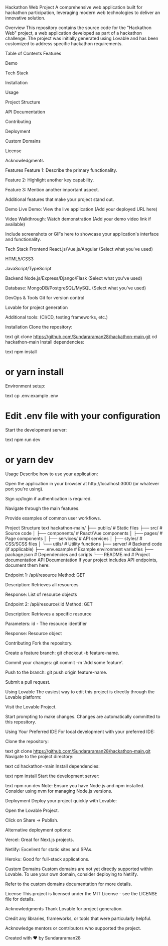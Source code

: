 Hackathon Web Project
A comprehensive web application built for hackathon participation, leveraging modern web technologies to deliver an innovative solution.

Overview
This repository contains the source code for the "Hackathon Web" project, a web application developed as part of a hackathon challenge. The project was initially generated using Lovable and has been customized to address specific hackathon requirements.

Table of Contents
Features

Demo

Tech Stack

Installation

Usage

Project Structure

API Documentation

Contributing

Deployment

Custom Domains

License

Acknowledgments

Features
Feature 1: Describe the primary functionality.

Feature 2: Highlight another key capability.

Feature 3: Mention another important aspect.

Additional features that make your project stand out.

Demo
Live Demo: View the live application (Add your deployed URL here)

Video Walkthrough: Watch demonstration (Add your demo video link if available)

Include screenshots or GIFs here to showcase your application's interface and functionality.

Tech Stack
Frontend
React.js/Vue.js/Angular (Select what you've used)

HTML5/CSS3

JavaScript/TypeScript

Backend
Node.js/Express/Django/Flask (Select what you've used)

Database: MongoDB/PostgreSQL/MySQL (Select what you've used)

DevOps & Tools
Git for version control

Lovable for project generation

Additional tools: (CI/CD, testing frameworks, etc.)

Installation
Clone the repository:

text
git clone https://github.com/Sundararaman28/hackathon-main.git
cd hackathon-main
Install dependencies:

text
npm install
# or yarn install
Environment setup:

text
cp .env.example .env
# Edit .env file with your configuration
Start the development server:

text
npm run dev
# or yarn dev
Usage
Describe how to use your application:

Open the application in your browser at http://localhost:3000 (or whatever port you're using).

Sign up/login if authentication is required.

Navigate through the main features.

Provide examples of common user workflows.

Project Structure
text
hackathon-main/
├── public/            # Static files
├── src/               # Source code
│   ├── components/    # React/Vue components
│   ├── pages/         # Page components
│   ├── services/      # API services
│   ├── styles/        # CSS/SCSS files
│   └── utils/         # Utility functions
├── server/            # Backend code (if applicable)
├── .env.example       # Example environment variables
├── package.json       # Dependencies and scripts
└── README.md          # Project documentation
API Documentation
If your project includes API endpoints, document them here:

Endpoint 1: /api/resource
Method: GET

Description: Retrieves all resources

Response: List of resource objects

Endpoint 2: /api/resource/:id
Method: GET

Description: Retrieves a specific resource

Parameters: id - The resource identifier

Response: Resource object

Contributing
Fork the repository.

Create a feature branch: git checkout -b feature-name.

Commit your changes: git commit -m 'Add some feature'.

Push to the branch: git push origin feature-name.

Submit a pull request.

Using Lovable
The easiest way to edit this project is directly through the Lovable platform:

Visit the Lovable Project.

Start prompting to make changes. Changes are automatically committed to this repository.

Using Your Preferred IDE
For local development with your preferred IDE:

Clone the repository:

text
git clone https://github.com/Sundararaman28/hackathon-main.git
Navigate to the project directory:

text
cd hackathon-main
Install dependencies:

text
npm install
Start the development server:

text
npm run dev
Note: Ensure you have Node.js and npm installed. Consider using nvm for managing Node.js versions.

Deployment
Deploy your project quickly with Lovable:

Open the Lovable Project.

Click on Share -> Publish.

Alternative deployment options:

Vercel: Great for Next.js projects.

Netlify: Excellent for static sites and SPAs.

Heroku: Good for full-stack applications.

Custom Domains
Custom domains are not yet directly supported within Lovable. To use your own domain, consider deploying to Netlify.

Refer to the custom domains documentation for more details.

License
This project is licensed under the MIT License - see the LICENSE file for details.

Acknowledgments
Thank Lovable for project generation.

Credit any libraries, frameworks, or tools that were particularly helpful.

Acknowledge mentors or contributors who supported the project.

Created with ❤️ by Sundararaman28

